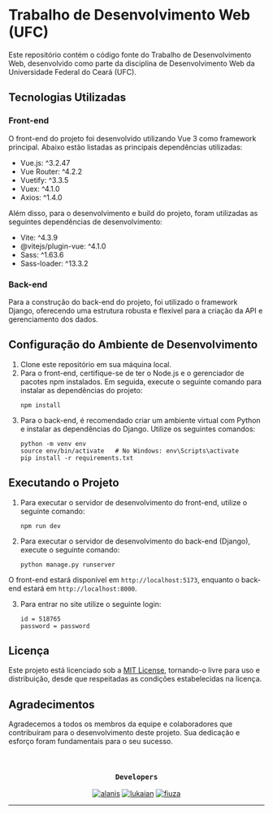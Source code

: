 # Trabalho de Desenvolvimento Web (UFC)

Este repositório contém o código fonte do Trabalho de Desenvolvimento Web, desenvolvido como parte da disciplina de Desenvolvimento Web da Universidade Federal do Ceará (UFC).

## Tecnologias Utilizadas

### Front-end
O front-end do projeto foi desenvolvido utilizando Vue 3 como framework principal. Abaixo estão listadas as principais dependências utilizadas:

- Vue.js: ^3.2.47
- Vue Router: ^4.2.2
- Vuetify: ^3.3.5
- Vuex: ^4.1.0
- Axios: ^1.4.0

Além disso, para o desenvolvimento e build do projeto, foram utilizadas as seguintes dependências de desenvolvimento:

- Vite: ^4.3.9
- @vitejs/plugin-vue: ^4.1.0
- Sass: ^1.63.6
- Sass-loader: ^13.3.2

### Back-end
Para a construção do back-end do projeto, foi utilizado o framework Django, oferecendo uma estrutura robusta e flexível para a criação da API e gerenciamento dos dados.

## Configuração do Ambiente de Desenvolvimento

1. Clone este repositório em sua máquina local.
2. Para o front-end, certifique-se de ter o Node.js e o gerenciador de pacotes npm instalados. Em seguida, execute o seguinte comando para instalar as dependências do projeto:
   ```
   npm install
   ```
3. Para o back-end, é recomendado criar um ambiente virtual com Python e instalar as dependências do Django. Utilize os seguintes comandos:
   ```
   python -m venv env
   source env/bin/activate   # No Windows: env\Scripts\activate
   pip install -r requirements.txt
   ```

## Executando o Projeto

1. Para executar o servidor de desenvolvimento do front-end, utilize o seguinte comando:
   ```
   npm run dev
   ```

2. Para executar o servidor de desenvolvimento do back-end (Django), execute o seguinte comando:
   ```
   python manage.py runserver
   ```

O front-end estará disponível em `http://localhost:5173`, enquanto o back-end estará em `http://localhost:8000`.

3. Para entrar no site utilize o seguinte login:
   ```
   id = 518765
   password = password
   ```

## Licença

Este projeto está licenciado sob a [MIT License](LICENSE), tornando-o livre para uso e distribuição, desde que respeitadas as condições estabelecidas na licença.

## Agradecimentos

Agradecemos a todos os membros da equipe e colaboradores que contribuíram para o desenvolvimento deste projeto. Sua dedicação e esforço foram fundamentais para o seu sucesso.


<center>
<br>

### **```Developers```**

[![alanis](https://img.shields.io/badge/alanis-%23121011.svg?style=for-the-badge&logo=github&logoColor=white)](https://github.com/AlanisOliveira)
[![lukaian](https://img.shields.io/badge/lukaian-%23121011.svg?style=for-the-badge&logo=github&logoColor=white)](https://github.com/lukaian-k)
[![fiuza](https://img.shields.io/badge/fiuza-%23121011.svg?style=for-the-badge&logo=github&logoColor=white)](https://github.com/fabio-fiuza)
<hr>
